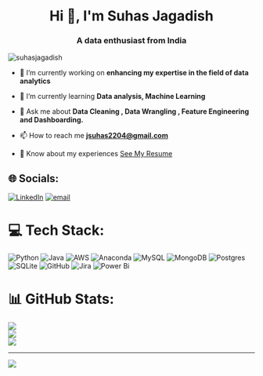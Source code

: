 <h1 align="center">Hi 👋, I'm Suhas Jagadish</h1>
<h3 align="center">A data enthusiast from India</h3>

<p align="left"> <img src="https://komarev.com/ghpvc/?username=suhasjagadish&label=Profile%20views&color=0e75b6&style=flat" alt="suhasjagadish" /> </p>

- 🔭 I’m currently working on **enhancing my expertise in the field of data analytics**

- 🌱 I’m currently learning **Data analysis, Machine Learning**

- 💬 Ask me about **Data Cleaning , Data Wrangling , Feature Engineering and Dashboarding.**

- 📫 How to reach me **jsuhas2204@gmail.com**

- 📄 Know about my experiences [See My Resume](https://drive.google.com/file/d/1-K8N5X99sCFIRTRwuFQe7hZ39_Jhr04k/view?usp=sharing)

## 🌐 Socials:
[![LinkedIn](https://img.shields.io/badge/LinkedIn-%230077B5.svg?logo=linkedin&logoColor=white)](https://linkedin.com/in/https://www.linkedin.com/in/suhas-jagadish/) [![email](https://img.shields.io/badge/Email-D14836?logo=gmail&logoColor=white)](mailto:jsuhas2204@gmail.com) 

# 💻 Tech Stack:
![Python](https://img.shields.io/badge/python-3670A0?style=plastic&logo=python&logoColor=ffdd54) ![Java](https://img.shields.io/badge/java-%23ED8B00.svg?style=plastic&logo=openjdk&logoColor=white) ![AWS](https://img.shields.io/badge/AWS-%23FF9900.svg?style=plastic&logo=amazon-aws&logoColor=white) ![Anaconda](https://img.shields.io/badge/Anaconda-%2344A833.svg?style=plastic&logo=anaconda&logoColor=white) ![MySQL](https://img.shields.io/badge/mysql-4479A1.svg?style=plastic&logo=mysql&logoColor=white) ![MongoDB](https://img.shields.io/badge/MongoDB-%234ea94b.svg?style=plastic&logo=mongodb&logoColor=white) ![Postgres](https://img.shields.io/badge/postgres-%23316192.svg?style=plastic&logo=postgresql&logoColor=white) ![SQLite](https://img.shields.io/badge/sqlite-%2307405e.svg?style=plastic&logo=sqlite&logoColor=white) ![GitHub](https://img.shields.io/badge/github-%23121011.svg?style=plastic&logo=github&logoColor=white) ![Jira](https://img.shields.io/badge/jira-%230A0FFF.svg?style=plastic&logo=jira&logoColor=white) ![Power Bi](https://img.shields.io/badge/power_bi-F2C811?style=plastic&logo=powerbi&logoColor=black)
# 📊 GitHub Stats:
![](https://github-readme-stats.vercel.app/api?username=suhasjagadish&theme=merko&hide_border=false&include_all_commits=false&count_private=true)<br/>
![](https://nirzak-streak-stats.vercel.app/?user=suhasjagadish&theme=merko&hide_border=false)<br/>
![](https://github-readme-stats.vercel.app/api/top-langs/?username=suhasjagadish&theme=merko&hide_border=false&include_all_commits=false&count_private=true&layout=compact)

---
[![](https://visitcount.itsvg.in/api?id=suhasjagadish&icon=0&color=0)](https://visitcount.itsvg.in)
